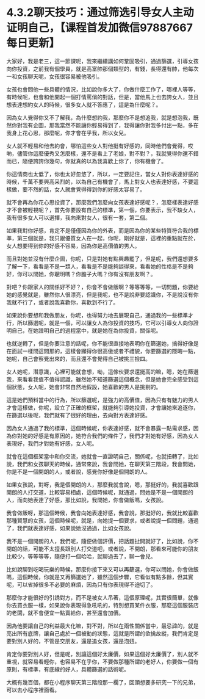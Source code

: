 # 4.3.2聊天技巧：通过筛选引导女人主动证明自己，【课程首发加微信97887667每日更新】

大家好，我是老三，這一節課呢，我來繼續講如何鞏固吸引，通過篩選，引導女孩向你投資，之前我有個學員，就是高富帥那個類型的，有錢，長得還有帥，他每次一和女孩聊天呢，女孩很容易被他吸引。

女孩也會問他一些具體的情況，比如說你多大了，你做什麼工作了，哪裡人等等，有時候呢，也會和他開起一個打情罵俏的對話，但是，當他馬上也去誇女人，並且想表達想約女人的時候，很多女人就不答應了，這是為什麼呢？。

因為女人覺得你又不了解我，為什麼想約我，那麼你不是想追我，就是想泡我，既然你對我有企圖，那我當然不能讓你輕易得到了，我得讓你對我多付出一點，多在我身上花心思，那麼呢，你才會在乎我，所以女兒。

女人就不輕易和他去約會，哪怕這些女人對他挺有好感的，同時他們會覺得，哎喲，儘管你這麼優秀又怎麼樣，還不是看上了老娘，對不對？，我就覺得你還不錯而已，隨便誇誇你幾句，你就真的以為我喜歡上你了，你有機會了。

你這情商也太低了，你也太好忽悠了，所以，一定要記住，當女人對你表達好感的時候，千萬不要興高采烈的，以為自己有機會了，馬上對女人也表達好感，不要這樣做，要不然的話，女人就會覺得得到你的好感太容易了。

就不會再為你花心思投資了，那麼我們怎麼向女孩表達好感呢？，怎麼樣表達好感才不會被輕視呢？，首先你要設有自己的標準，第一個，你要表示，我不缺女人，我有很多女人可以選擇，我向來對女人，很有一套，第二個。

如果我對你好感，肯定不是僅僅因為你的外表，而是因為你的某些特質符合我的標準，第三個就是，我只跟優質女人在一起，你呢，剛好就是，這裡的重點就在於，女人想要得到你的好感不容易，因為你是高價值的男人。

而且對她並沒有什麼企圖，你呢，只是對她有點興趣罷了，但是呢，我們還想要多了解一下，看看是不是一類人，看看是不是能夠談得來，看看她的性格是不是夠好，你可以問她，你聰明嗎？你膽子大嗎？你有沒有朋友啊？。

對吧？你跟家人的關係好不好？，你會不會做飯啊？等等等等，一切問題，你要給她的感覺就是，雖然你人很漂亮，但是我呢，也不是說非要認識你，不是說沒有你我就不行了，或者說我喜歡你，喜歡到不行了。

如果說你要想和我做朋友，你呢，也得努力地去展現自己，通過我的一些標準才行，所以篩選呢，就是一個，可以讓女人為你投資的技巧，它可以引導女人向你證明自己，在她證明自己的過程當中，就是她在為你投資，關係呢。

也就逆轉了，但是你要注意的話呢，你不能很直接地表明你在篩選她，搞得好像是在面試一樣問這問那的，這樣會顯得你很高傲或者不禮貌，你要篩選的隱晦一點，她呢，自己會察覺出來的，而且還不會覺得自己被挑三撿四。

女人她呢，潛意識，心裡可能就會想，呦，這傢伙要求還挺高的嘛，嗯，她在篩選我，來看看我值不值得認識，雖然她不知道篩選這個概念，但是她會完全感受到這個狀態，女人呢，她會非常自然地假設，她喜歡的男人是挑剔的。

這是她們預料當中的行為，所以篩選呢，是強力的高價值，因為只有有魅力的男人才會這樣做，你呢，設立了正確的框架，就能夠引導她投資，才會讓她來追逐你，在篩選以後呢，我們就有了很好的理由，去向對方表達好感。

因為女人通過了我的標準，這個時候呢，你表達好感，就不會暴露一點需求感，因為你對她的好感是有原因的，她符合我們的條件了，我們才對她有好感，因為女人表現好，我們才對她有好感，女人呢。

就會在這個框架當中和你交流，她就會一直證明自己，關係呢，也就扭轉了，比如說，我們和女孩聊天的時候，通常來說，我會問她，在聊天第三階段，我會問她，你是不是一個開朗的人，或者說，感覺你好像是個開朗的人。

如果女孩說，對呀，我是個開朗的人，那麼我就會說，嗯，那挺好的，我就喜歡跟開朗的人打交道，比較容易相處，這個時候呢，就通過，問她是不是一個開朗的人，而向她表達了好感，那比如說，我問她，你會做飯嗎，女孩說。

我會做飯呀，那這個時候，我會向她表達好感，我會說，那挺好的，我就比較喜歡那種賢慧的女孩，這個時候呢，就是，向她提一個要求，或者說提一個問題，通過了，我們就表達好感，如果說她沒通過，比如女孩說。

我不是一個開朗的人，我們呢，隨便做個評價，把話題扯開就好了，比如說，你不開朗的話，可能不太擅長跟別人打交道吧，或者說，不開朗，那看來可能你的朋友比較少，等等等等，隨便打一個哈哈，就聊過去了，聊一會兒。

比如說聊到吃喝玩樂的時候，那麼你接下來又可以再篩選，你可以問她，你會做飯嗎，這個時候，你就是又再篩選她了，雖然這個步驟，它看似有點多餘，但其實呢，可以省掉很多不必要的麻煩，因為只有你表現得不迫切了。

那麼你才能很好的引誘對方，而不是被女人吊著，這個原理呢，其實很簡單，就像你去買衣服一樣，如果說你表現得急吼吼的，特別想買某件衣服，那麼這個服裝店的老闆，就不會便宜一點賣給你，甚至還會加價。

因為他要讓自己的利益最大化嘛，對不對，所以在兩性關係當中，最忌諱的，就是亮出所有底牌，讓自己處於一個被動的狀態，這就是所謂的欲擒故縱，我們肯定是要對別人好的，不管是交朋友，還是追女孩，還是泡妞。

肯定你要對別人好，但是呢，別讓這個好太廉價，如果這個好太廉價了，別人就不重視，就容易看輕你，也容易不在乎你，不要做那種所謂的老好人，你要做一個有原則，有標準，有底線的好人，具體篩選的話術呢。

大概有幾百個，都在小程序聊天第三階段那一欄了，回頭想要多研究一下的兄弟，可以去小程序裡面看。